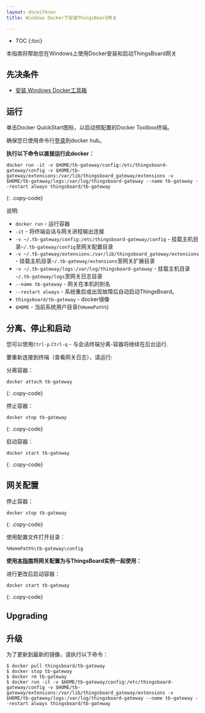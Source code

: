 ```yaml
---
layout: docwithnav
title: Windows Docker下安装ThingsBoard网关

---
```


* TOC
{:toc}

本指南将帮助您在Windows上使用Docker安装和启动ThingsBoard网关


## 先决条件

- [安装 Windows Docker工具箱](https://docs.docker.com/toolbox/toolbox_install_windows/)

## 运行

单击Docker QuickStart图标，以启动预配置的Docker Toolbox终端。

确保您已使用命令行[登录](https://docs.docker.com/engine/reference/commandline/login/)到docker hub。

**执行以下命令以直接运行此docker：**

```
docker run -it -v $HOME/tb-gateway/config:/etc/thingsboard-gateway/config -v $HOME/tb-gateway/extensions:/var/lib/thingsboard_gateway/extensions -v $HOME/tb-gateway/logs:/var/log/thingsboard-gateway --name tb-gateway --restart always thingsboard/tb-gateway
```
{: .copy-code}

说明: 
    
- `docker run`              - 运行容器
- `-it`                     - 将终端会话与网关进程输出连接
- `-v ~/.tb-gateway/config:/etc/thingsboard-gateway/config`   - 挂载主机目录`~/.tb-gateway/config`至网关配置目录
- `-v ~/.tb-gateway/extensions:/var/lib/thingsboard_gateway/extensions`   - 挂载主机目录`~/.tb-gateway/extensions`至网关扩展目录
- `-v ~/.tb-gateway/logs:/var/log/thingsboard-gateway`   - 挂载主机目录`~/.tb-gateway/logs`至网关日志目录
- `--name tb-gateway`             - 网关在本机的别名
- `--restart always`        - 系统重启或出现故障后自动启动ThingsBoard。
- `thingsboard/tb-gateway`          - docker镜像
- `$HOME`   - 当前系统用户目录(`%HomePath%`)

## 分离、停止和启动

您可以使用`Ctrl-p` `Ctrl-q` - 与会话终端分离-容器将继续在后台运行.

要重新连接到终端（查看网关日志），请运行:

分离容器：

```
docker attach tb-gateway
```
{: .copy-code}

停止容器：

```
docker stop tb-gateway
```
{: .copy-code}

启动容器：

```
docker start tb-gateway
```
{: .copy-code}

## 网关配置

停止容器：

```
docker stop tb-gateway
```
{: .copy-code}

使用配置文件打开目录：

`%HomePath%\tb-gateway\config`


**使用[本指南](/docs/iot-gateway/configuration/)将网关配置为与ThingsBoard实例一起使用：**


进行更改后启动容器：

```
docker start tb-gateway
```
{: .copy-code}

## Upgrading
## 升级

为了更新到最新的镜像，请执行以下命令：

```
$ docker pull thingsboard/tb-gateway
$ docker stop tb-gateway
$ docker rm tb-gateway
$ docker run -it -v $HOME/tb-gateway/config:/etc/thingsboard-gateway/config -v $HOME/tb-gateway/extensions:/var/lib/thingsboard_gateway/extensions -v $HOME/tb-gateway/logs:/var/log/thingsboard-gateway --name tb-gateway --restart always thingsboard/tb-gateway
```